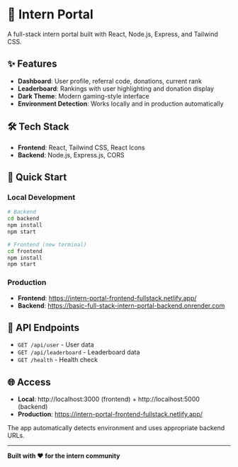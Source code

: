 # 🚀 Intern Portal

A full-stack intern portal built with React, Node.js, Express, and Tailwind CSS.

## ✨ Features

- **Dashboard**: User profile, referral code, donations, current rank
- **Leaderboard**: Rankings with user highlighting and donation display
- **Dark Theme**: Modern gaming-style interface
- **Environment Detection**: Works locally and in production automatically

## 🛠️ Tech Stack

- **Frontend**: React, Tailwind CSS, React Icons
- **Backend**: Node.js, Express.js, CORS

## 🚀 Quick Start

### Local Development
```bash
# Backend
cd backend
npm install
npm start

# Frontend (new terminal)
cd frontend
npm install
npm start
```

### Production
- **Frontend**: https://intern-portal-frontend-fullstack.netlify.app/
- **Backend**: https://basic-full-stack-intern-portal-backend.onrender.com

## 🔧 API Endpoints

- `GET /api/user` - User data
- `GET /api/leaderboard` - Leaderboard data
- `GET /health` - Health check

## 🌐 Access

- **Local**: http://localhost:3000 (frontend) + http://localhost:5000 (backend)
- **Production**: https://intern-portal-frontend-fullstack.netlify.app/

The app automatically detects environment and uses appropriate backend URLs.

---

**Built with ❤️ for the intern community** 
